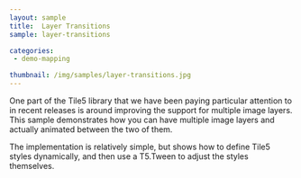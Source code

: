 ```yaml
---
layout: sample
title:  Layer Transitions
sample: layer-transitions

categories:
 - demo-mapping

thumbnail: /img/samples/layer-transitions.jpg
---
```


One part of the Tile5 library that we have been paying particular attention to in recent releases is around improving the support for multiple image layers. This sample demonstrates how you can have multiple image layers and actually animated between the two of them.

The implementation is relatively simple, but shows how to define Tile5 styles dynamically, and then use a T5.Tween to adjust the styles themselves.